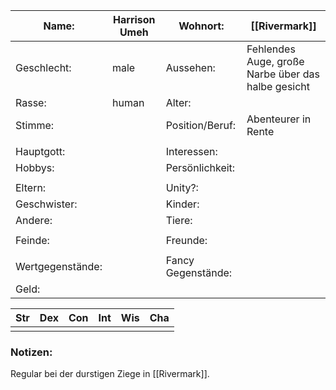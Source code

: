 
| Name:            | Harrison Umeh | Wohnort:           | [[Rivermark]]                                      |
| ---------------- | ------------- | ------------------ | -------------------------------------------------- |
| Geschlecht:      | male          | Aussehen:          | Fehlendes Auge, große Narbe über das halbe gesicht |
| Rasse:           | human         | Alter:             |                                                    |
| Stimme:          |               | Position/Beruf:    | Abenteurer in Rente                                |
|                  |               |                    |                                                    |
| Hauptgott:       |               | Interessen:        |                                                    |
| Hobbys:          |               | Persönlichkeit:    |                                                    |
|                  |               |                    |                                                    |
| Eltern:          |               | Unity?:            |                                                    |
| Geschwister:     |               | Kinder:            |                                                    |
| Andere:          |               | Tiere:             |                                                    |
|                  |               |                    |                                                    |
| Feinde:          |               | Freunde:           |                                                    |
|                  |               |                    |                                                    |
| Wertgegenstände: |               | Fancy Gegenstände: |                                                    |
| Geld:            |               |                    |                                                    |

| Str | Dex | Con | Int | Wis | Cha |
| --- | --- | --- | --- | --- | --- |
|     |     |     |     |     |     |
### Notizen:
Regular bei der durstigen Ziege in [[Rivermark]].
